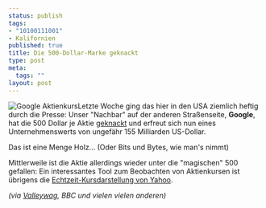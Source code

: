 ```yaml
--- 
status: publish
tags: 
- "10100111001"
- Kalifornien
published: true
title: Die 500-Dollar-Marke geknackt
type: post
meta: 
  tags: ""
layout: post
---
```

<img id="image733" src="http://fredericiana.de/uploads/2006/11/goog.png" alt="Google Aktienkurs" class="alignright" />Letzte Woche ging das hier in den USA ziemlich heftig durch die Presse: Unser "Nachbar" auf der anderen Straßenseite, <strong>Google</strong>, hat die 500 Dollar je Aktie <a href="http://news.bbc.co.uk/go/rss/-/2/hi/business/6171320.stm">geknackt</a> und erfreut sich nun eines Unternehmenswerts von ungefähr 155 Milliarden US-Dollar.

Das ist eine Menge Holz... (Oder Bits und Bytes, wie man's nimmt)

Mittlerweile ist die Aktie allerdings wieder unter die "magischen" 500 gefallen: Ein interessantes Tool zum Beobachten von Aktienkursen ist übrigens die <a href="http://finance.yahoo.com/q?s=goog">Echtzeit-Kursdarstellung von Yahoo</a>.

<em>(via <a href="http://www.valleywag.com/tech/milestone/goog-crosses-the-500mark-216427.php">Valleywag</a>, BBC und vielen vielen anderen)</em>
